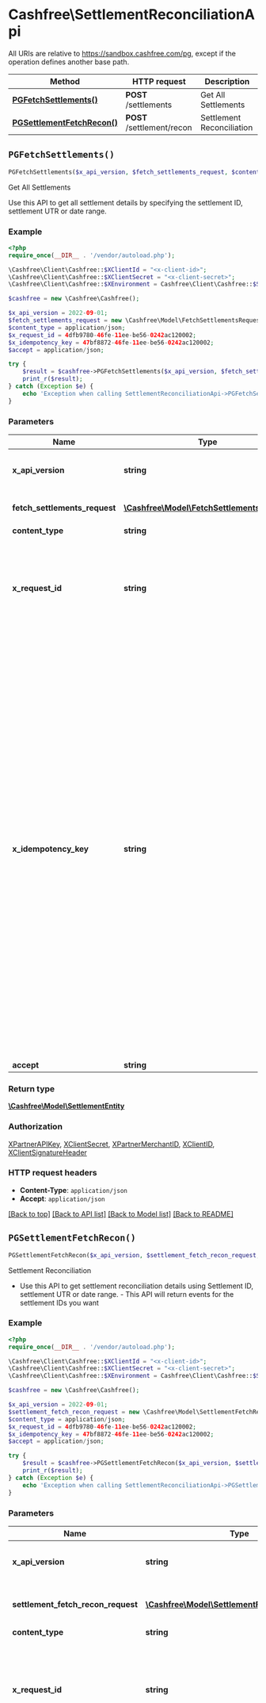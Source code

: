 # Cashfree\SettlementReconciliationApi

All URIs are relative to https://sandbox.cashfree.com/pg, except if the operation defines another base path.

| Method | HTTP request | Description |
| ------------- | ------------- | ------------- |
| [**PGFetchSettlements()**](SettlementReconciliationApi.md#PGFetchSettlements) | **POST** /settlements | Get All Settlements |
| [**PGSettlementFetchRecon()**](SettlementReconciliationApi.md#PGSettlementFetchRecon) | **POST** /settlement/recon | Settlement Reconciliation |


## `PGFetchSettlements()`

```php
PGFetchSettlements($x_api_version, $fetch_settlements_request, $content_type, $x_request_id, $x_idempotency_key, $accept): \Cashfree\Model\SettlementEntity
```

Get All Settlements

Use this API to get all settlement details by specifying the settlement ID, settlement UTR or date range.

### Example

```php
<?php
require_once(__DIR__ . '/vendor/autoload.php');

\Cashfree\Client\Cashfree::$XClientId = "<x-client-id>";
\Cashfree\Client\Cashfree::$XClientSecret = "<x-client-secret>";
\Cashfree\Client\Cashfree::$XEnvironment = Cashfree\Client\Cashfree::$SANDBOX;

$cashfree = new \Cashfree\Cashfree();

$x_api_version = 2022-09-01;
$fetch_settlements_request = new \Cashfree\Model\FetchSettlementsRequest();
$content_type = application/json;
$x_request_id = 4dfb9780-46fe-11ee-be56-0242ac120002;
$x_idempotency_key = 47bf8872-46fe-11ee-be56-0242ac120002;
$accept = application/json;

try {
    $result = $cashfree->PGFetchSettlements($x_api_version, $fetch_settlements_request, $content_type, $x_request_id, $x_idempotency_key, $accept);
    print_r($result);
} catch (Exception $e) {
    echo 'Exception when calling SettlementReconciliationApi->PGFetchSettlements: ', $e->getMessage(), PHP_EOL;
}
```

### Parameters

| Name | Type | Description  | Notes |
| ------------- | ------------- | ------------- | ------------- |
| **x_api_version** | **string**| API version to be used. Format is in YYYY-MM-DD | [default to &#39;2022-09-01&#39;] |
| **fetch_settlements_request** | [**\Cashfree\Model\FetchSettlementsRequest**](../Model/FetchSettlementsRequest.md)| Request Body to get the settlements | |
| **content_type** | **string**| application/json | [optional] |
| **x_request_id** | **string**| Request id for the API call. Can be used to resolve tech issues. Communicate this in your tech related queries to cashfree | [optional] |
| **x_idempotency_key** | **string**| Idempotency works by saving the resulting status code and body of the first request made for any given idempotency key, regardless of whether it succeeded or failed. Subsequent requests with the same key return the same result, including 500 errors.  Currently supported on all POST calls that uses x-client-id &amp; x-client-secret. To use enable, pass x-idempotency-key in the request header. The value of this header must be unique to each operation you are trying to do. One example can be to use the same order_id that you pass while creating orders | [optional] |
| **accept** | **string**| application/json | [optional] |

### Return type

[**\Cashfree\Model\SettlementEntity**](../Model/SettlementEntity.md)

### Authorization

[XPartnerAPIKey](../../README.md#XPartnerAPIKey), [XClientSecret](../../README.md#XClientSecret), [XPartnerMerchantID](../../README.md#XPartnerMerchantID), [XClientID](../../README.md#XClientID), [XClientSignatureHeader](../../README.md#XClientSignatureHeader)

### HTTP request headers

- **Content-Type**: `application/json`
- **Accept**: `application/json`

[[Back to top]](#) [[Back to API list]](../../README.md#endpoints)
[[Back to Model list]](../../README.md#models)
[[Back to README]](../../README.md)

## `PGSettlementFetchRecon()`

```php
PGSettlementFetchRecon($x_api_version, $settlement_fetch_recon_request, $content_type, $x_request_id, $x_idempotency_key, $accept): \Cashfree\Model\SettlementReconEntity
```

Settlement Reconciliation

- Use this API to get settlement reconciliation details using Settlement ID, settlement UTR or date range. - This API will return events for the settlement IDs you want

### Example

```php
<?php
require_once(__DIR__ . '/vendor/autoload.php');

\Cashfree\Client\Cashfree::$XClientId = "<x-client-id>";
\Cashfree\Client\Cashfree::$XClientSecret = "<x-client-secret>";
\Cashfree\Client\Cashfree::$XEnvironment = Cashfree\Client\Cashfree::$SANDBOX;

$cashfree = new \Cashfree\Cashfree();

$x_api_version = 2022-09-01;
$settlement_fetch_recon_request = new \Cashfree\Model\SettlementFetchReconRequest();
$content_type = application/json;
$x_request_id = 4dfb9780-46fe-11ee-be56-0242ac120002;
$x_idempotency_key = 47bf8872-46fe-11ee-be56-0242ac120002;
$accept = application/json;

try {
    $result = $cashfree->PGSettlementFetchRecon($x_api_version, $settlement_fetch_recon_request, $content_type, $x_request_id, $x_idempotency_key, $accept);
    print_r($result);
} catch (Exception $e) {
    echo 'Exception when calling SettlementReconciliationApi->PGSettlementFetchRecon: ', $e->getMessage(), PHP_EOL;
}
```

### Parameters

| Name | Type | Description  | Notes |
| ------------- | ------------- | ------------- | ------------- |
| **x_api_version** | **string**| API version to be used. Format is in YYYY-MM-DD | [default to &#39;2022-09-01&#39;] |
| **settlement_fetch_recon_request** | [**\Cashfree\Model\SettlementFetchReconRequest**](../Model/SettlementFetchReconRequest.md)| Request Body for the settlement reconciliation | |
| **content_type** | **string**| application/json | [optional] |
| **x_request_id** | **string**| Request id for the API call. Can be used to resolve tech issues. Communicate this in your tech related queries to cashfree | [optional] |
| **x_idempotency_key** | **string**| Idempotency works by saving the resulting status code and body of the first request made for any given idempotency key, regardless of whether it succeeded or failed. Subsequent requests with the same key return the same result, including 500 errors.  Currently supported on all POST calls that uses x-client-id &amp; x-client-secret. To use enable, pass x-idempotency-key in the request header. The value of this header must be unique to each operation you are trying to do. One example can be to use the same order_id that you pass while creating orders | [optional] |
| **accept** | **string**| application/json | [optional] |

### Return type

[**\Cashfree\Model\SettlementReconEntity**](../Model/SettlementReconEntity.md)

### Authorization

[XPartnerAPIKey](../../README.md#XPartnerAPIKey), [XClientSecret](../../README.md#XClientSecret), [XPartnerMerchantID](../../README.md#XPartnerMerchantID), [XClientID](../../README.md#XClientID), [XClientSignatureHeader](../../README.md#XClientSignatureHeader)

### HTTP request headers

- **Content-Type**: `application/json`
- **Accept**: `application/json`

[[Back to top]](#) [[Back to API list]](../../README.md#endpoints)
[[Back to Model list]](../../README.md#models)
[[Back to README]](../../README.md)
